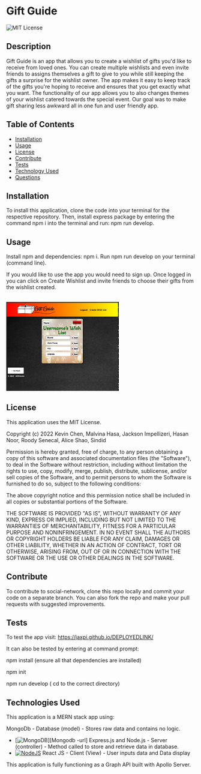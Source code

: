 # Gift Guide


![MIT License](https://img.shields.io/badge/License-MIT-yellow.svg "MIT badge")

## Description

Gift Guide is an app that allows you to create a wishlist of gifts you'd like to receive from loved ones. You can create multiple wishlists and even invite friends to assigns themselves a gift to give to you while still keeping the gifts a surprise for the wishlist owner. The app makes it easy to keep track of the gifts you're hoping to receive and ensures that you get exactly what you want. The functionality of our app allows you to also changes themes of your wishlist catered towards the special event. Our goal was to make gift sharing less awkward all in one fun and user friendly app.


## Table of Contents

- [Installation](#installation)
- [Usage](#usage)
- [License](#license)
- [Contribute](#contribute)
- [Tests](#tests)
- [Technology Used](#technology-used)
- [Questions](#questions)

## Installation

To install this application, clone the code into your terminal for the respective repository. Then, install express package by entering the command npm i into the terminal and run: npm run develop.

## Usage

Install npm and dependencies: npm i.
Run npm run develop on your terminal (command line).

If you would like to use the app you would need to sign up. Once logged in you can click on Create Wishlist and invite friends to choose their gifts from the wishlist created.

<br><img src="./client/src/assets/images/mainscreenshot.jpg" style="width:300px; height auto;">


## License

This application uses the MIT License.

Copyright (c) 2022 Kevin Chen, Malvina Hasa, Jackson Impellizeri, Hasan Noor, Roody Senecal, Alice Shao, Sindid

Permission is hereby granted, free of charge, to any person obtaining a copy
of this software and associated documentation files (the "Software"), to deal
in the Software without restriction, including without limitation the rights
to use, copy, modify, merge, publish, distribute, sublicense, and/or sell
copies of the Software, and to permit persons to whom the Software is
furnished to do so, subject to the following conditions:

The above copyright notice and this permission notice shall be included in all
copies or substantial portions of the Software.

THE SOFTWARE IS PROVIDED "AS IS", WITHOUT WARRANTY OF ANY KIND, EXPRESS OR
IMPLIED, INCLUDING BUT NOT LIMITED TO THE WARRANTIES OF MERCHANTABILITY,
FITNESS FOR A PARTICULAR PURPOSE AND NONINFRINGEMENT. IN NO EVENT SHALL THE
AUTHORS OR COPYRIGHT HOLDERS BE LIABLE FOR ANY CLAIM, DAMAGES OR OTHER
LIABILITY, WHETHER IN AN ACTION OF CONTRACT, TORT OR OTHERWISE, ARISING FROM,
OUT OF OR IN CONNECTION WITH THE SOFTWARE OR THE USE OR OTHER DEALINGS IN THE
SOFTWARE.

## Contribute

To contribute to social-network, clone this repo locally and commit your code on a separate branch. You can also fork the repo and make your pull requests with suggested improvements.

## Tests

To test the app visit: https://jaxpi.github.io/DEPLOYEDLINK/

It can also be tested by entering at command prompt:

npm install (ensure all that dependencies are installed)

npm init

npm run develop ( cd to the correct directory)

## Technologies Used

This application is a MERN stack app using:

MongoDb - Database (model) - Stores raw data and contains no logic.
* [![MongoDB][Mongodb]][Mongodb -url]
Express.js and Node.js - Server (controller) - Method called to store and retrieve data in database.
*  [![NodeJS][Node.js]][Nodejs-url]
React JS - Client (View) - User inputs data and Data display

This application is fully functioning as a Graph API built with Apollo Server.



[Nodejs-url]: https://nodejs.org/en/ 
[Node.js]: https://img.shields.io/badge/NodeJS-NodeJS-green
[Mongodb-url]: https://www.mongodb.com/
[Mongodb]: (https://img.shields.io/badge/MongoDB-%234ea94b.svg?style=for-the-badge&logo=mongodb&logoColor=white)